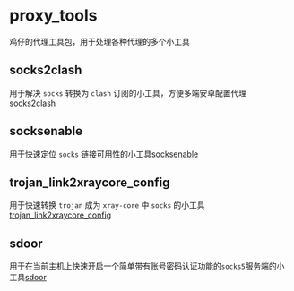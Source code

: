 # proxy_tools
 鸡仔的代理工具包，用于处理各种代理的多个小工具

## socks2clash
 用于解决 `socks` 转换为 `clash` 订阅的小工具，方便多端安卓配置代理 [socks2clash](https://github.com/w4iting4/proxy_tools/tree/main/socks2clash_config)
## socksenable
 用于快速定位 `socks` 链接可用性的小工具[socksenable](https://github.com/w4iting4/socks_enable)
## trojan_link2xraycore_config
 用于快速转换 `trojan` 成为 `xray-core` 中 `socks` 的小工具[trojan_link2xraycore_config](https://github.com/w4iting4/trojan_link2xraycore_config)
## sdoor
 用于在当前主机上快速开启一个简单带有账号密码认证功能的`socks5`服务端的小工具[sdoor](https://github.com/w4iting4/sdoor/tree/main)
